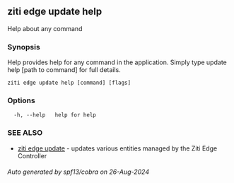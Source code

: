 ## ziti edge update help

Help about any command

### Synopsis

Help provides help for any command in the application.
Simply type update help [path to command] for full details.

```
ziti edge update help [command] [flags]
```

### Options

```
  -h, --help   help for help
```

### SEE ALSO

* [ziti edge update](../update.md)	 - updates various entities managed by the Ziti Edge Controller

###### Auto generated by spf13/cobra on 26-Aug-2024
